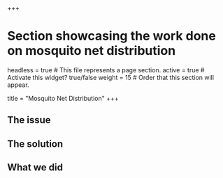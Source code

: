 +++
# Section showcasing the work done on mosquito net distribution

headless = true  # This file represents a page section.
active = true  # Activate this widget? true/false
weight = 15  # Order that this section will appear.

title = "Mosquito Net Distribution"
+++

## The issue

  
## The solution

## What we did



